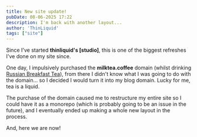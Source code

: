 ```yaml
---
title: New site update!
pubDate: 08-06-2025 17:22
description: I'm back with another layout...
author: 'ThinLiquid'
tags: ["site"]
---
```

Since I've started **thinliquid's \[studio\]**, this is one of the biggest
refreshes I've done on my site since.

One day, I impulsively purchased the **milktea.coffee** domain (whilst drinking
[Russian Breakfast Tea](https://www.amazon.com/dp/B01BPPDGTK)), from there I
didn't know what I was going to do with the domain... so I decided I would turn
it into my blog domain. Lucky for me, tea is a liquid.

The purchase of the domain caused me to restructure my entire site so I could
have it as a monorepo (which is probably going to be an issue in the future),
and I eventually ended up making a whole new layout in the process.

And, here we are now!

